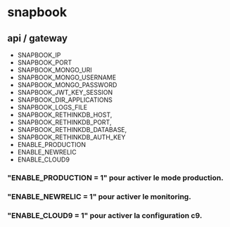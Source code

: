 # snapbook
## api / gateway

- SNAPBOOK_IP
- SNAPBOOK_PORT
- SNAPBOOK_MONGO_URI
- SNAPBOOK_MONGO_USERNAME
- SNAPBOOK_MONGO_PASSWORD
- SNAPBOOK_JWT_KEY_SESSION
- SNAPBOOK_DIR_APPLICATIONS
- SNAPBOOK_LOGS_FILE
- SNAPBOOK_RETHINKDB_HOST,
- SNAPBOOK_RETHINKDB_PORT,
- SNAPBOOK_RETHINKDB_DATABASE,
- SNAPBOOK_RETHINKDB_AUTH_KEY
- ENABLE_PRODUCTION
- ENABLE_NEWRELIC
- ENABLE_CLOUD9

### "ENABLE_PRODUCTION = 1" pour activer le mode production.
### "ENABLE_NEWRELIC = 1" pour activer le monitoring.
### "ENABLE_CLOUD9 = 1" pour activer la configuration c9.